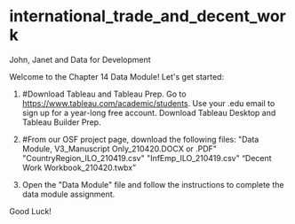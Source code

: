 # international_trade_and_decent_work
John, Janet and Data for Development

Welcome to the Chapter 14 Data Module! Let's get started: 

1. #Download Tableau and Tableau Prep. 
Go to https://www.tableau.com/academic/students. 
Use your .edu email to sign up for a year-long free account. 
Download Tableau Desktop and Tableau Builder Prep. 

2. #From our OSF project page, download the following files: 
"Data Module, V3_Manuscript Only_210420.DOCX or .PDF"
"CountryRegion_ILO_210419.csv"
"InfEmp_ILO_210419.csv"
“Decent Work Workbook_210420.twbx”

3. Open the "Data Module" file and follow the instructions to complete the data module assignment.

Good Luck!